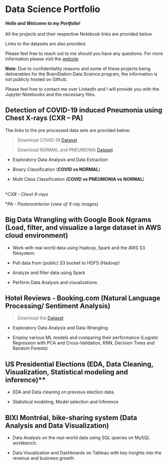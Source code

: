 # Data Science Portfolio 

***Hello and Welcome to my Portfolio!***                         
\
All the projects and their respective Notebook links are provided below.

Links to the datasets are also provided. 

Please feel free to reach out to me should you have any questions. For more information please visit the [website](https://www.saikrishnadandamudi.com)


**Note**: Due to confidentiality reasons and some of these projects being deliverables for the BrainStation Data Science program, the information is not publicly hosted on Github. 

Please feel free to contact me over LinkedIn and I will provide you with the Jupyter Notebooks and the necessary files.



## Detection of COVID-19 induced Pneumonia using Chest X-rays  (CXR – PA)

The links to the pre processed data sets are provided below:

> Download COVID-19 [Dataset](https://github.com/ieee8023/covid-chestxray-dataset)

> Download NORMAL and PNEUMONIA [Dataset](https://www.kaggle.com/paultimothymooney/chest-xray-pneumonia)

* Exploratory Data Analysis and Data Extraction

* Binary Classification (**COVID vs NORMAL**)

* Multi Class Classification
(**COVID vs PNEUMONIA vs NORMAL**)

\
   **CXR - Chest X-rays*

   **PA - Posteroanterior (view of X-ray images)*


## Big Data Wrangling with Google Book Ngrams    (Load, filter, and visualize a large dataset in AWS cloud environment)

* Work with real world data using Hadoop, Spark and the AWS S3 filesystem.

* Pull data from (public) S3 bucket to HDFS (Hadoop)

* Analyze and filter data using Spark

* Perform Data Analysis and visualizations. 

## Hotel Reviews - Booking.com                         (Natural Language Processing/ Sentiment Analysis)

> Download the [Dataset](https://www.kaggle.com/jiashenliu/515k-hotel-reviews-data-in-europe)

* Exploratory Data Analysis and Data Wrangling

* Employ various ML models and comparing their performance (Logistic Regression with PCA and Cross-Validation, KNN, Decision Trees and Random Forests)

## US Presidential Elections (EDA, Data Cleaning, Visualization, Statistical modeling and inference)**

* EDA and Data cleaning on previous election data.

* Statistical modeling, Model selection and Inference


## BIXI Montréal, bike-sharing system (Data Analysis and Data Visualization)

* Data Analysis on the real-world data using SQL queries on MySQL workbench. 

* Data Visualization and Dashboards on Tableau with key insights into the revenue and business growth.